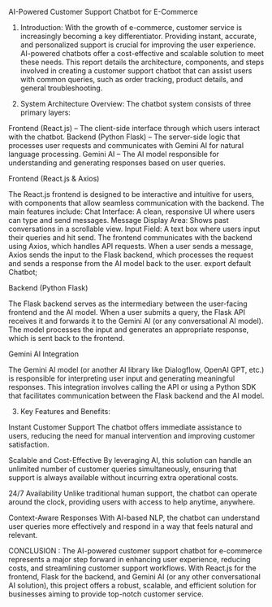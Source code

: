 AI-Powered Customer Support Chatbot for E-Commerce

1. Introduction:
With the growth of e-commerce, customer service is increasingly becoming a key differentiator. Providing instant, accurate, and personalized support is crucial for improving the user experience. AI-powered chatbots offer a cost-effective and scalable solution to meet these needs. This report details the architecture, components, and steps involved in creating a customer support chatbot that can assist users with common queries, such as order tracking, product details, and general troubleshooting.

2. System Architecture Overview:
The chatbot system consists of three primary layers:

Frontend (React.js) – The client-side interface through which users interact with the chatbot.
Backend (Python Flask) – The server-side logic that processes user requests and communicates with Gemini AI for natural language processing.
Gemini AI – The AI model responsible for understanding and generating responses based on user queries.

Frontend (React.js & Axios)

The React.js frontend is designed to be interactive and intuitive for users, with components that allow seamless communication with the backend. The main features include:
Chat Interface: A clean, responsive UI where users can type and send messages.
Message Display Area: Shows past conversations in a scrollable view.
Input Field: A text box where users input their queries and hit send.
The frontend communicates with the backend using Axios, which handles API requests. When a user sends a message, Axios sends the input to the Flask backend, which processes the request and sends a response from the AI model back to the user.
export default Chatbot;

Backend (Python Flask)

The Flask backend serves as the intermediary between the user-facing frontend and the AI model. When a user submits a query, the Flask API receives it and forwards it to the Gemini AI (or any conversational AI model). The model processes the input and generates an appropriate response, which is sent back to the frontend.

Gemini AI Integration

The Gemini AI model (or another AI library like Dialogflow, OpenAI GPT, etc.) is responsible for interpreting user input and generating meaningful responses. This integration involves calling the API or using a Python SDK that facilitates communication between the Flask backend and the AI model.

3. Key Features and Benefits:

Instant Customer Support
The chatbot offers immediate assistance to users, reducing the need for manual intervention and improving customer satisfaction.

Scalable and Cost-Effective
By leveraging AI, this solution can handle an unlimited number of customer queries simultaneously, ensuring that support is always available without incurring extra operational costs.

24/7 Availability
Unlike traditional human support, the chatbot can operate around the clock, providing users with access to help anytime, anywhere.

Context-Aware Responses
With AI-based NLP, the chatbot can understand user queries more effectively and respond in a way that feels natural and relevant.

CONCLUSION :
The AI-powered customer support chatbot for e-commerce represents a major step forward in enhancing user experience, reducing costs, and streamlining customer support workflows. With React.js for the frontend, Flask for the backend, and Gemini AI (or any other conversational AI solution), this project offers a robust, scalable, and efficient solution for businesses aiming to provide top-notch customer service. 
